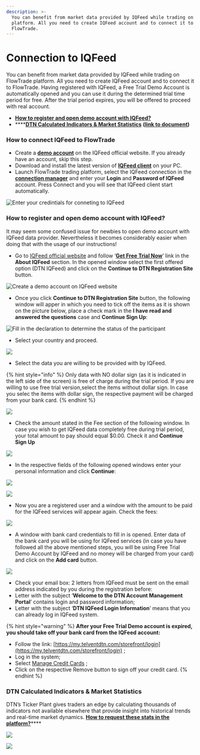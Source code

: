 ```yaml
---
description: >-
  You can benefit from market data provided by IQFeed while trading on FlowTrade
  platform. All you need to create IQFeed account and to connect it to
  FlowTrade.
---
```


# Connection to IQFeed

You can benefit from market data provided by IQFeed while trading on FlowTrade platform. All you need to create IQFeed account and to connect it to FlowTrade. Having registered with IQFeed, a Free Trial Demo Account is automatically opened and you can use it during the determined trial time period for free. After the trial period expires, you will be offered to proceed with real account.

* ****[**How to register and open demo account with IQFeed?**](connection-to-iqfeed.md#how-to-register-and-open-demo-account-with-iqfeed)****
* ****[**DTN Calculated Indicators & Market Statistics**](connection-to-iqfeed.md#dtn-calculated-indicators-and-market-statistics)  **(**[**link to document**](http://www.iqfeed.net/symbolguide/DTNCalculatedIndicators.pdf)**)**

### How to connect IQFeed to FlowTrade

* Create a [**demo account**](https://www.iqfeed.net/index.cfm?displayaction=start) on the IQFeed official website. If you already have an account, skip this step.
* Download and install the latest version of [**IQFeed client**](http://www.iqfeed.net/index.cfm?displayaction=support\&section=download) on your PC.
* Launch FlowTrade trading platform, select the IQFeed connection in the [**connection manager**](connections-manager.md) and enter your **Login** and **Password of IQFeed** account. Press Connect and you will see that IQFeed client start automatically.

![Enter your credintials for conneting to IQFeed](../.gitbook/assets/iqfeed-connection.png)

### How to register and open demo account with IQFeed?

It may seem some confused issue for newbies to open demo account with IQFeed data provider. Nevertheless it becomes considerably easier when doing that with the usage of our instructions!

* Go to [IQFeed official website](https://www.iqfeed.net) and follow  ‘[**Get Free Trial Now**](https://www.iqfeed.net/index.cfm?displayaction=start)’ link in the **About IQFeed** section. In the opened window select the first offered option (DTN IQFeed) and click on the **Continue to DTN Registration Site** button.

![Create a demo account on IQFeed website](../.gitbook/assets/dtn-iqfeed.png)

* Once you click **Continue to DTN Registration Site** button, the following window will apper in which you need to tick off the items as it is shown on the picture below, place a check mark in the **I have read and answered the questions** case and **Continue Sign Up**:

![Fill in the declaration to determine the status of the participant](../.gitbook/assets/fill-the-declaration.png)

* Select your country and proceed.

![](<../.gitbook/assets/screenshot\_20 (1).png>)

* Select the data you are willing to be provided with by IQFeed.

{% hint style="info" %}
Only data with NO dollar sign (as it is indicated in the left side of the screen) is free of charge during the trial period. If you are willing to use free trial version,select the items without dollar sign. In case you selec the items with dollar sign, the respective payment will be charged from your bank card.
{% endhint %}

![](../.gitbook/assets/select-the-data.png)

* Check the amount stated in the Fee section of the following window. In case you wish to get IQFeed data completely free during trial period, your total amount to pay should equal $0.00. Check it and **Continue Sign Up**

![](../.gitbook/assets/check-your-billing-for-data.png)

* In the respective fields of the following opened windows enter your personal information and click **Continue**:

![](../.gitbook/assets/registration.png)

![](../.gitbook/assets/fill-the-form.png)

* Now you are a registered user and a window with the amount to be paid for the IQFeed services will appear again. Check the fees:

![](../.gitbook/assets/check-the-fees.png)

* A window with bank card credentials to fill in is opened. Enter data of the bank card you will be using for IQFeed services (in case you have followed all the above mentioned steps, you will be using Free Trial Demo Account by IQFeed and no money will be charged from your card) and click on the **Add card** button.

![](../.gitbook/assets/dtn.-process-order.png)

* Check your email box: 2 letters from IQFeed must be sent on the email address indicated by you during the registration before:
* Letter with the subject ‘**Welcome to the DTN Account Management Portal**’ contains login and password information;
* Letter with the subject ‘**DTN IQFeed Login Information**’ means that you can already log in IQFeed system.

{% hint style="warning" %}
**After your Free Trial Demo account is expired, you should take off your bank card from the IQFeed account:**

* Follow the link: [https://my.telventdtn.com/storefront/login](https://my.telventdtn.com/storefront/login) ;
* Log in the system;
* Select [Manage Credit Cards](https://my.telventdtn.com/storefront/customer/ManageCreditCards) ;
* Click on the respective Remove button to sign off your credit card.
{% endhint %}

### DTN Calculated Indicators & Market Statistics

DTN’s Ticker Plant gives traders an edge by calculating thousands of indicators not available elsewhere that provide insight into historical trends and real-time market dynamics. [**How to request these stats in the platform?**](http://www.iqfeed.net/symbolguide/DTNCalculatedIndicators.pdf)****

![](../.gitbook/assets/dtn-market-stat.png)

![](../.gitbook/assets/premiums.png)
